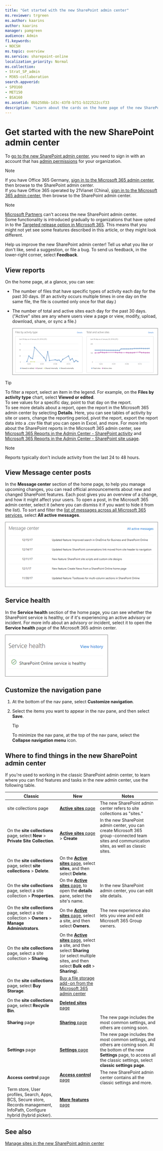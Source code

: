 ```yaml
---
title: "Get started with the new SharePoint admin center"
ms.reviewer: trgreen
ms.author: kaarins
author: kaarins
manager: pamgreen
audience: Admin
f1.keywords:
- NOCSH
ms.topic: overview
ms.service: sharepoint-online
localization_priority: Normal
ms.collection:  
- Strat_SP_admin
- M365-collaboration
search.appverid:
- SPO160
- MET150
- BSA160
ms.assetid: 0bb250bb-1d3c-43f8-b751-b322522ccf33
description: "Learn about the cards on the home page of the new SharePoint admin center"
---
```


# Get started with the new SharePoint admin center

To [go to the new SharePoint admin center](https://admin.microsoft.com/sharepoint?page=home&modern=true), you need to sign in with an account that has [admin permissions](https://docs.microsoft.com/sharepoint/sharepoint-admin-role) for your organization.

>[!NOTE]
>If you have Office 365 Germany, [sign in to the Microsoft 365 admin center](https://go.microsoft.com/fwlink/p/?linkid=848041), then browse to the SharePoint admin center. <br>If you have Office 365 operated by 21Vianet (China), [sign in to the Microsoft 365 admin center](https://go.microsoft.com/fwlink/p/?linkid=850627), then browse to the SharePoint admin center.

> [!NOTE]
> [Microsoft Partners](/office365/admin/misc/add-partner) can't access the new SharePoint admin center. <br>Some functionality is introduced gradually to organizations that have opted in to the [Targeted release option in Microsoft 365](/office365/admin/manage/release-options-in-office-365). This means that you might not yet see some features described in this article, or they might look different.
  
Help us improve the new SharePoint admin center! Tell us what you like or don't like, send a suggestion, or file a bug. To send us feedback, in the lower-right corner, select **Feedback**.

## View reports

On the home page, at a glance, you can see:
  
- The number of files that have specific types of activity each day for the past 30 days. (If an activity occurs multiple times in one day on the same file, the file is counted only once for that day.)
    
- The number of total and active sites each day for the past 30 days. ("Active" sites are any where users view a page or view, modify, upload, download, share, or sync a file.)
    
  ![The reports on the home page](media/72b36579-70e8-4731-9e28-4f64cf577826.PNG)
  
> [!TIP]
>  To filter a report, select an item in the legend. For example, on the **Files by activity type** chart, select **Viewed or edited**. <br>  To see values for a specific day, point to that day on the report. </br>  To see more details about a report, open the report in the Microsoft 365 admin center by selecting **Details**. Here, you can see tables of activity by site or users, change the reporting period, pivot the report, export the report data into a .csv file that you can open in Excel, and more. For more info about the SharePoint reports in the Microsoft 365 admin center, see [Microsoft 365 Reports in the Admin Center - SharePoint activity](/office365/admin/activity-reports/sharepoint-activity) and [Microsoft 365 Reports in the Admin Center - SharePoint site usage](/office365/admin/activity-reports/sharepoint-site-usage). 
  
> [!NOTE]
> Reports typically don't include activity from the last 24 to 48 hours. 
  
## View Message center posts

In the **Message center** section of the home page, to help you manage upcoming changes, you can read official announcements about new and changed SharePoint features. Each post gives you an overview of a change, and how it might affect your users. To open a post, in the Microsoft 365 admin center, select it (where you can dismiss it if you want to hide it from the list). To sort and filter the [list of messages across all Microsoft 365 services](/office365/admin/manage/message-center), select **All active messages**.
  
![The Message Center card on the home page](media/804aeffa-f842-4951-a42e-86d7151b28fa.PNG)
  
## Service health

In the **Service health** section of the home page, you can see whether the SharePoint service is healthy, or if it's experiencing an active advisory or incident. For more info about an advisory or incident, select it to open the **Service health** page of the Microsoft 365 admin center.
  
![The Service health card on the home page](media/0336aab6-aecb-494c-9cd2-f279f452cc79.PNG)
  
## Customize the navigation pane

1. At the bottom of the nav pane, select **Customize navigation**.

2. Select the items you want to appear in the nav pane, and then select **Save**.

    > [!TIP]
    > To minimize the nav pane, at the top of the nav pane, select the **Collapse navigation menu** icon.


## Where to find things in the new SharePoint admin center

If you're used to working in the classic SharePoint admin center, to learn where you can find features and tasks in the new admin center, use the following table.


|Classic  |New  |Notes  |
|---------|---------|---------|
|site collections page     |    [**Active sites** page](https://admin.microsoft.com/sharepoint?page=siteManagement&modern=true)     |      The new SharePoint admin center refers to site collections as "sites."   |
|On the **site collections** page, select **New** > **Private Site Collection**.    |    [**Active sites** page](https://admin.microsoft.com/sharepoint?page=siteManagement&modern=true) > **Create**     |     In the new SharePoint admin center, you can create Microsoft 365 group-connected team sites and communication sites, as well as classic sites.    |
|On the **site collections** page, select **site collections** > **Delete**.     |    On the [**Active sites** page](https://admin.microsoft.com/sharepoint?page=siteManagement&modern=true), select **sites**, and then select **Delete**.      |         |
|On the **site collections** page, select a site collection > **Properties**.    |   On the [**Active sites** page](https://admin.microsoft.com/sharepoint?page=siteManagement&modern=true), to open the **details** pane, select the site's name.  |    In the new SharePoint admin center, you can edit site details.     |
|On the **site collections** page, select a site collection > **Owners** > **Manage Administrators**.     |    On the [**Active sites** page](https://admin.microsoft.com/sharepoint?page=siteManagement&modern=true), select a site, and then select **Owners**.      |    The new experience also lets you view and edit Microsoft 365 Group owners.      |
|On the **site collections** page, select a site collection > **Sharing**.     |     On the [**Active sites** page](https://admin.microsoft.com/sharepoint?page=siteManagement&modern=true), select a site, and then select **Sharing** (or select multiple sites, and then select **Bulk edit** > **Sharing**).    |        |
|On the **site collections** page, select **Buy Storage**.     |  [Buy a file storage add-on from the Microsoft 365 admin center](/office365/admin/subscriptions-and-billing/buy-or-edit-an-add-on?view=o365-worldwide)       |         |
|On the **site collections** page, select **Recycle Bin**.    |    [**Deleted sites** page](https://admin.microsoft.com/sharepoint?page=recycleBin&modern=true)    |         |
|   **Sharing** page |       [**Sharing** page](https://admin.microsoft.com/sharepoint?page=sharing&modern=true)  |        The new page includes the most common settings, and others are coming soon. |
|**Settings** page     |    [**Settings** page](https://admin.microsoft.com/sharepoint?page=settings&modern=true)     |      The new page includes the most common settings, and others are coming soon. At the bottom of the new **Settings** page, to access all the classic settings, select **classic settings page**.    |
|**Access control** page     |    [**Access control** page](https://admin.microsoft.com/sharepoint?page=accessControl&modern=true)     |     The new SharePoint admin center contains all the classic settings and more.    |
|Term store, User profiles, Search, Apps, BCS, Secure store, Records management, InfoPath, Configure hybrid (hybrid picker). |   [**More features** page](https://admin.microsoft.com/sharepoint?page=classicFeatures&modern=true)      |         |


## See also

[Manage sites in the new SharePoint admin center](manage-sites-in-new-admin-center.md)
